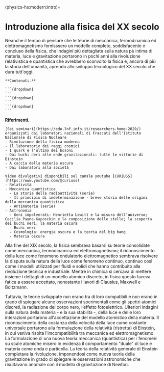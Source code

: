 (physics-hs:modern:intro)=
# Introduzione alla fisica del XX secolo

Neanche il tempo di pensare che le teorie di meccanica, termodinamica ed elettromagnetismo fornisssero un modello completo, soddisfacente e concluso della fisica, che indagini più dettagliate sulla natura pù intima di materia, luce e gravitazione portarono in pochi anni alla rivoluzione relativistica e quantistica che avrebbero sconvolto la fisica e, ancora di più la storia dell'umanità, aprendo allo sviluppo tecnologico del XX secolo che dura tutt'oggi.

````{only} html
**Contenuti.**

```{dropdown}
```
```{dropdown}
```
```{dropdown}
```

````

**Riferimenti.**
```{dropdown} INFN - Pomeriggi di scienza 2020 dell'INFN
[Sei seminari](https://edu.lnf.infn.it/researchers-home-2020/) organizzati dai laboratori nazionali di Frascati dell'Istituto Nazionale di Fisica Nucleare
- Rivoluzione della fisica moderna
- Il laboratorio dei raggi cosmici
- I quark e l'ultimo dei bosoni
- Dai buchi neri alle onde gravitazionali: tutte le vittorie di Einstein
- A caccia della materia oscura
- Dai laboratori alla società
```
```{dropdown} CURIUSS - video divulgativi
Video divulgativi disponibili sul canale youtube [CURIUSS](https://www.youtube.com/@curiuss)
- Relatività
- Meccanica quantistica
  - La storia della radioattività (serie)
  - Il principio di indeterminazione - breve storia delle origini della meccanica quantistica
  - Antimateria (serie)
- Astronomia
  - Geni impolverati: Henrietta Lewitt e la misura dell'universo; Cecilia Payne-Gaposckin e la composizione delle stelle; la scoperta dei buchi neri; la materia oscura
  - Buchi neri
  - Cosmologia: energia oscura e la teoria del big bang
  - Materia oscura

```

<!-- LLM summary + my updates -->
Alla fine del XIX secolo, la fisica sembrava basarsi su teorie consolidate come meccanica, termodinamica ed elettromagnetismo; il riconoscimento della luce come fenomeno ondulatorio elettromagnetico sembrava risolvere la disputa sulla natura della luce come fenomeno continuo, continuo così come i modelli utilizzati per fluidi e solidi che hanno contribuito alla rivoluzione tecnica e industriale. Mentre in chimica si cercava di mettere insieme i dettagli di un modello atomico discreto, in fisica questo faceva fatica a essere accettato, nonostante i lavori di Clausius, Maxwell e Boltzmann.

Tuttavia, le teorie sviluppate non erano tra di loro compatibili e non erano in grado di spiegare alcune osservazioni sperimentali come gli spettri atomici discreti, la radiazione del corpo nero, l’effetto fotoelettrico. Ulteriori indagini sulla natura della materia - e la sua stabilità -, della luce e delle loro interazioni portarono all'accettazione del modello atomistico della materia.
Il riconoscimento della costanza della velocità della luce come costante universale portarono alla formulazione della relatività (ristretta) di Einstein, in cui veniva risolta l'imcompatibilità tra meccanica ed elettromagnetismo. La formulazione di una nuova teoria meccanica (quantistica) per i fenomeni su scale atomiche misero in evidenza il comportamento "duale" di luce e materia come onda e particella.
La teoria della relatività generale di Einstein completava la rivoluzione, imponendosi come nuova teoria della gravitazione in grado di spiegare le osservazioni astronomiche che risultavano anomale con il modello di gravitazione di Newton.



<!-- original version
Alla fine del XIX secolo, la fisica ha a disposizione alcune teorie mature - meccanica, teromdinamica, ed eletteromagnetismo - per la descrizione e la previsione di fenomeni fisicie applicazioni di successo.

L'identificazione della luce come fenomeno ondulatorio sembra poi fornire una risposta definitiva all'indagine sulla natura della luce. Un modello continuo della luce si accompagna ai modelli continui usati in meccanica per la descrizione dei fluidi e dei solidi che, insieme alla termodinamica hanno permesso il forte progresso tecnico e industriale del secolo.

Il modello atomico, discreto, della natura sembra evidente ai chimici, ma fatica a trovare spazio in fisica.

Ma quando sembra che la materia abbia raggiunto uno stato definitivo, si iniziano a intravvedere delle crepe con nuove esperienze che non riescono ad essere spiegate con le teorie formulate fino ad allora: effetti di interazione materia/elettricità  (piezoelettrico, Peltier,...), luce/materia (spettro di corpo nero, effetto fotoelettrico), spettri di assorbimento ed emissione discreti, fluorescenza e fosforescenza. A queste esperienze, si aggiunge l'incompatibilità tra la teoria meccanica classica e l'elettromagnetismo (che porterà alla relatività ristretta) e alcune osservazioni astronomiche (precessione perielio di Mercurio) sono discordi con la teoria classica della gravitazione di Newton (e questo porterà alla relatività generale).

Nuove e più approfondite indagini sulla natura della materia e della luce e sulla loro interazione, condurranno all'affermazione di una nuova meccanica, a una nuova teoria della gravitazione e all'affermazione del modello atomico della materia (approccio di meccanica statistica): a partire dall'indagine sulla stabilità della materia (la radioattività) verranno formulati modelli di atomo, e successivamente a una teoria in grado di descrivere i fenomeni a livello atomico: la meccanica quantistica. 
-->

<!-- LLM cleaned version
Alla fine del XIX secolo, la fisica dispone di teorie consolidate come la meccanica classica, la termodinamica e l’elettromagnetismo, che offrono strumenti efficaci per descrivere e prevedere fenomeni fisici e per sviluppare applicazioni tecnologiche di grande successo.

La luce, identificata come un fenomeno ondulatorio, sembra finalmente risolvere l’antico dibattito sulla sua natura. Questo modello continuo della luce si integra perfettamente con i modelli utilizzati in meccanica per descrivere fluidi e solidi, e insieme alla termodinamica, ha contribuito in modo determinante ai progressi tecnici e industriali del secolo.

Tuttavia, mentre la chimica adotta un modello discreto della materia basato sull’esistenza degli atomi, in fisica questa visione fatica a trovare piena accettazione.

Proprio quando sembra che la descrizione della materia sia ormai definitiva, iniziano a emergere risultati sperimentali che mettono in crisi le teorie consolidate. Tra questi, fenomeni di interazione tra materia ed elettricità (effetti piezoelettrico, Peltier), tra luce e materia (spettro del corpo nero, effetto fotoelettrico), spettri di assorbimento ed emissione discreti, fluorescenza e fosforescenza. A queste sfide si aggiunge l’incompatibilità tra la teoria meccanica classica e l’elettromagnetismo, che condurrà allo sviluppo della relatività ristretta, e alcune discrepanze nelle osservazioni astronomiche, come la precessione del perielio di Mercurio, che mettono in discussione la gravitazione newtoniana e preludono alla relatività generale.

Le indagini sempre più approfondite sulla natura della materia, della luce e della loro interazione condurranno a una vera rivoluzione scientifica. Da queste esplorazioni nasceranno una nuova meccanica, una teoria della gravitazione rinnovata e l'affermazione definitiva del modello atomico della materia, consolidato grazie all’approccio statistico. L’indagine sulla stabilità della materia e il fenomeno della radioattività apriranno la strada alla formulazione di modelli atomici e, infine, alla nascita di una teoria capace di descrivere i fenomeni su scala atomica: la meccanica quantistica.
-->

